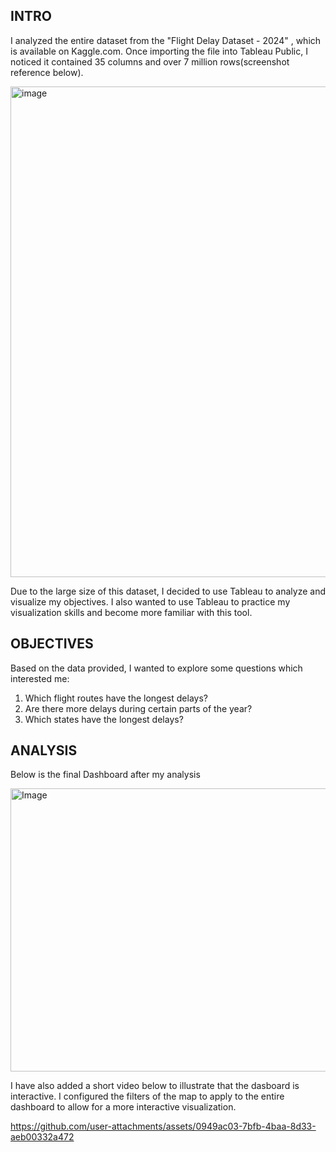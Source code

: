 ## INTRO

I analyzed the entire dataset from the "Flight Delay Dataset - 2024" , which is available on Kaggle.com.
Once importing the file into Tableau Public, I noticed it contained 35 columns and over 7 million rows(screenshot reference below).

<img width="3060" height="785" alt="image" src="https://github.com/user-attachments/assets/7c350ffa-4267-476c-8859-5bd4366f074e" />


Due to the large size of this dataset, I decided to use Tableau to analyze and visualize my objectives.
I also wanted to use Tableau to practice my visualization skills and become more familiar with this tool.

## OBJECTIVES

Based on the data provided, I wanted to explore some questions which interested me:
1. Which flight routes have the longest delays?
2. Are there more delays during certain parts of the year?
3. Which states have the longest delays?

## ANALYSIS

Below is the final Dashboard after my analysis

<img width="803" height="453" alt="Image" src="https://github.com/user-attachments/assets/90a6170c-53c4-4b73-94fe-9dae7a599a76" />

I have also added a short video below to illustrate that the dasboard is interactive. I configured the filters of the map to apply to the entire dashboard to allow for a more interactive visualization.


https://github.com/user-attachments/assets/0949ac03-7bfb-4baa-8d33-aeb00332a472
